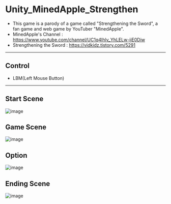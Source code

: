 # Unity_MinedApple_Strengthen
- This game is a parody of a game called "Strengthening the Sword", a fan game and web game by YouTuber "MinedApple".
- MinedApple's Channel : https://www.youtube.com/channel/UC1q4Ihlv_YhLELw-ijE0Diw
- Strengthening the Sword : https://vidkidz.tistory.com/5291
---
## Control
- LBM(Left Mouse Button)
---
## Start Scene
![image](https://github.com/wkdtjdwns/Unity_MinedApple_Strengthen/assets/128266768/c5e1f8c4-7f03-4020-9397-85c1d56ce3c7)
## Game Scene
![image](https://github.com/wkdtjdwns/Unity_MinedApple_Strengthen/assets/128266768/67b106d8-88ae-4cbf-b72c-1ed437a28cd5)
## Option
![image](https://github.com/wkdtjdwns/Unity_MinedApple_Strengthen/assets/128266768/6f60887b-3526-4db0-b113-8def4a11c56f)
## Ending Scene
![image](https://github.com/wkdtjdwns/Unity_MinedApple_Strengthen/assets/128266768/7d3205fb-4d28-4f54-a253-83e89617cebb)
